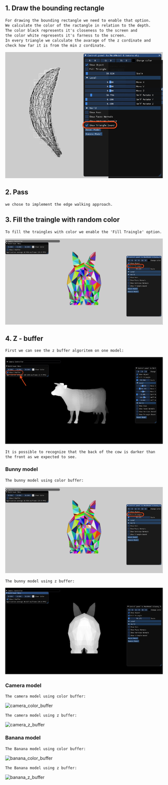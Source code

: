 ## 1. Draw the bounding rectangle
```
For drawing the bounding rectangle we need to enable that option.
We calculate the color of the ractangle in relation to the depth.
The color black represents it's closeness to the screen and
the color white represents it's farness to the screen.
In every triangle we calculate the avarage of the z cordinate and
check how far it is from the min z cordinate.
```

![title](images/img3.png)

## 2. Pass
```
we chose to implement the edge walking approach.
```

## 3. Fill the traingle with random color
```
To fill the traingles with color we enable the 'Fill Traingle' option.
```
![title](images/img4.png)


## 4. Z - buffer
```
First we can see the z buffer algoritem on one model:
```
![title](images/img1.png)
```
It is possible to recognize that the back of the cow is darker than the front as we expected to see.
```
### Bunny model
```
The bunny model using color buffer:
```
![title](images/img4.png)
```
The bunny model using z buffer:
```
![title](images/img5.png)

### Camera model

```
The camera model using color buffer:
```
![camera_color_buffer](https://user-images.githubusercontent.com/100534541/211156255-97d6719b-1a70-43b1-bc4c-0f7220eb355a.png)

```
The camera model using z buffer:
```
![camera_z_buffer](https://user-images.githubusercontent.com/100534541/211156262-04d94f4c-df7c-4b5a-8f56-7534d96328f8.png)

### Banana model

```
The Banana model using color buffer:
```
![banana_color_buffer](https://user-images.githubusercontent.com/100534541/211156281-ecf28d05-b0f8-408d-96e7-aa224ee6bd79.png)

```
The Banana model using z buffer:
```
![banana_z_buffer](https://user-images.githubusercontent.com/100534541/211156291-6dcd5fae-eadf-454f-8d02-082edfb5d503.png)
